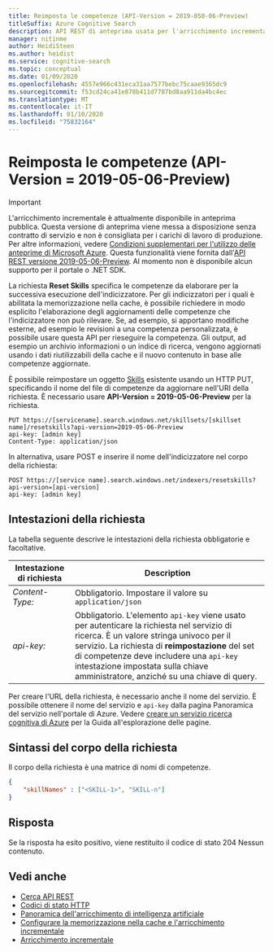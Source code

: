```yaml
---
title: Reimposta le competenze (API-Version = 2019-050-06-Preview)
titleSuffix: Azure Cognitive Search
description: API REST di anteprima usata per l'arricchimento incrementale quando è necessaria una rielaborazione parziale o completa di un insieme di competenze.
manager: nitinme
author: HeidiSteen
ms.author: heidist
ms.service: cognitive-search
ms.topic: conceptual
ms.date: 01/09/2020
ms.openlocfilehash: 4557e966c431eca31aa7577bebc75caae9365dc9
ms.sourcegitcommit: f53cd24ca41e878b411d7787bd8aa911da4bc4ec
ms.translationtype: MT
ms.contentlocale: it-IT
ms.lasthandoff: 01/10/2020
ms.locfileid: "75832164"
---
```

# <a name="reset-skills-api-version2019-05-06-preview"></a>Reimposta le competenze (API-Version = 2019-05-06-Preview)

> [!IMPORTANT] 
> L'arricchimento incrementale è attualmente disponibile in anteprima pubblica. Questa versione di anteprima viene messa a disposizione senza contratto di servizio e non è consigliata per i carichi di lavoro di produzione. Per altre informazioni, vedere [Condizioni supplementari per l'utilizzo delle anteprime di Microsoft Azure](https://azure.microsoft.com/support/legal/preview-supplemental-terms/). Questa funzionalità viene fornita dall'[API REST versione 2019-05-06-Preview](search-api-preview.md). Al momento non è disponibile alcun supporto per il portale o .NET SDK.

La richiesta **Reset Skills** specifica le competenze da elaborare per la successiva esecuzione dell'indicizzatore. Per gli indicizzatori per i quali è abilitata la memorizzazione nella cache, è possibile richiedere in modo esplicito l'elaborazione degli aggiornamenti delle competenze che l'indicizzatore non può rilevare. Se, ad esempio, si apportano modifiche esterne, ad esempio le revisioni a una competenza personalizzata, è possibile usare questa API per rieseguire la competenza. Gli output, ad esempio un archivio informazioni o un indice di ricerca, vengono aggiornati usando i dati riutilizzabili della cache e il nuovo contenuto in base alle competenze aggiornate.

È possibile reimpostare un oggetto [Skills](https://docs.microsoft.com/rest/api/searchservice/create-skillset) esistente usando un HTTP PUT, specificando il nome del file di competenze da aggiornare nell'URI della richiesta. È necessario usare **API-Version = 2019-05-06-Preview** per la richiesta.

```http  
PUT https://[servicename].search.windows.net/skillsets/[skillset name]/resetskills?api-version=2019-05-06-Preview
api-key: [admin key]
Content-Type: application/json
```  

In alternativa, usare POST e inserire il nome dell'indicizzatore nel corpo della richiesta:

```http
POST https://[service name].search.windows.net/indexers/resetskills?api-version=[api-version]  
api-key: [admin key]  
```  

## <a name="request-headers"></a>Intestazioni della richiesta  

 La tabella seguente descrive le intestazioni della richiesta obbligatorie e facoltative.  

|Intestazione di richiesta|Description|  
|--------------------|-----------------|  
|*Content-Type:*|Obbligatorio. Impostare il valore su `application/json`|  
|*api-key:*|Obbligatorio. L'elemento `api-key` viene usato per autenticare la richiesta nel servizio di ricerca. È un valore stringa univoco per il servizio. La richiesta di **reimpostazione** del set di competenze deve includere una `api-key` intestazione impostata sulla chiave amministratore, anziché su una chiave di query.|  

Per creare l'URL della richiesta, è necessario anche il nome del servizio. È possibile ottenere il nome del servizio e `api-key` dalla pagina Panoramica del servizio nell'portale di Azure. Vedere [creare un servizio ricerca cognitiva di Azure](https://docs.microsoft.com/azure/search/search-create-service-portal) per la Guida all'esplorazione delle pagine.  

## <a name="request-body-syntax"></a>Sintassi del corpo della richiesta  

Il corpo della richiesta è una matrice di nomi di competenze.

```json
{   
    "skillNames" : ["<SKILL-1>", "SKILL-n"]
}  
```

## <a name="response"></a>Risposta  

Se la risposta ha esito positivo, viene restituito il codice di stato 204 Nessun contenuto. 

## <a name="see-also"></a>Vedi anche

+ [Cerca API REST](https://docs.microsoft.com/rest/api/searchservice)
+ [Codici di stato HTTP](https://docs.microsoft.com/rest/api/searchservice/http-status-codes)  
+ [Panoramica dell'arricchimento di intelligenza artificiale](https://docs.microsoft.com/azure/search/cognitive-search-concept-intro)
+ [Configurare la memorizzazione nella cache e l'arricchimento incrementale](search-howto-incremental-index.md)
+ [Arricchimento incrementale](cognitive-search-incremental-indexing-conceptual.md)